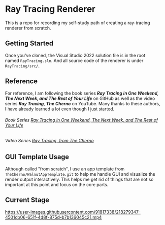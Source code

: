 # Ray Tracing Renderer

This is a repo for recording my self-study path of creating a ray-tracing renderer from scratch. 

## Getting Started
Once you've cloned, the Visual Studio 2022 solution file is in the root named `RayTracing.sln`. And all source code of the renderer is under `RayTracing/src/`. 

## Reference
For reference, I am following the book series ***Ray Tracing in One Weekend, The Next Week, and The Rest of Your Life*** on GitHub as well as the video series ***Ray Tracing, The Cherno*** on YouTube. Many thanks to these authors, I have already learned a lot even though I just started.
###### Book Series [Ray Tracing in One Weekend, The Next Week, and The Rest of Your Life](https://raytracing.github.io/)
###### Video Series [Ray Tracing, from The Cherno](https://youtube.com/playlist?list=PLlrATfBNZ98edc5GshdBtREv5asFW3yXl)

## GUI Template Usage
Although called "from scratch", I use an app template from `TheCherno/WalnutAppTemplate.git` to help me handle GUI and visualize the render output interactively. This helps me get rid of things that are not so important at this point and focus on the core parts. 

## Current Stage


https://user-images.githubusercontent.com/91817338/218279347-4501cb06-651f-4d8f-875d-b7b136045c21.mp4

